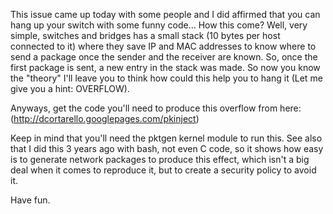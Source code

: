 This issue came up today with some people and I did affirmed that you can hang up your switch with some funny code...
How this come? Well, very simple, switches and bridges has a small stack (10 bytes per host connected to it) where they save IP and MAC addresses to know where to send a package once the sender and the receiver are known. So, once the first package is sent, a new entry in the stack was made. So now you know the "theory" I'll leave you to think how could this help you to hang it
(Let me give you a hint: OVERFLOW).

Anyways, get the code you'll need to produce this overflow from here: (http://dcortarello.googlepages.com/pkinject)

Keep in mind that you'll need the pktgen kernel module to run this.
See also that I did this 3 years ago with bash, not even C code, so it shows how easy is to generate network packages to produce this effect, which isn't a big deal when it comes to reproduce it, but to create a security policy to avoid it.

Have fun.

